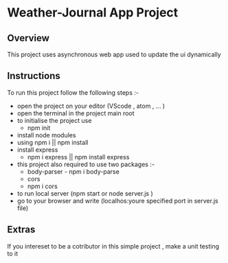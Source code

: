 # Weather-Journal App Project

## Overview

This project uses asynchronous web app used to update the ui dynamically

## Instructions

To run this project follow the following steps :-
- open the project on your editor (VScode , atom , ... )
- open the terminal in the project main root  
- to initialise the project use
  - npm init
- install node modules
- using npm i || npm install  
- install express  
  - npm i express || npm install express
- this project also required to use two packages :-
  - body-parser - npm i body-parse
  - cors
  - npm i cors  
- to run local server (npm start or node server.js )
- go to your browser and write (localhos:youre specified port in server.js file)



## Extras

If you intereset to be a cotributor in this simple project , make a unit testing to it

